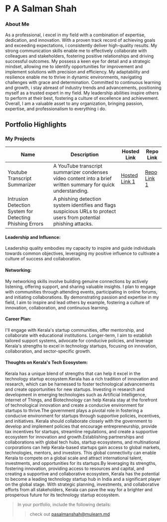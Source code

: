 # P A Salman Shah 

### About Me

As a professional, i excel in my field with a combination of expertise, dedication, and innovation. With a proven track record of achieving goals and exceeding expectations, i consistently deliver high-quality results. My strong communication skills enable me to effectively collaborate with colleagues and stakeholders, fostering positive relationships and driving successful outcomes. My possess a keen eye for detail and a strategic mindset, allowing me to identify opportunities for improvement and implement solutions with precision and efficiency. My adaptability and resilience enable me to thrive in dynamic environments, navigating challenges with grace and determination. Committed to continuous learning and growth, i stay abreast of industry trends and advancements, positioning myself as a trusted expert in my field. My leadership abilities inspire others to perform at their best, fostering a culture of excellence and achievement. Overall, I am a valuable asset to any organization, bringing passion, expertise, and professionalism to everything i do.


## Portfolio Highlights

### My Projects

| Name                | Description                                                               | Hosted Link                              | Repo Link                                                      |
|---------------------|---------------------------------------------------------------------------|------------------------------------------|----------------------------------------------------------------|
| Youtube Transcript Summarizer | A YouTube transcript summarizer condenses video content into a brief written summary for quick understanding.                          | [Hosted Link 1](https://example.com)    | [Repo Link 1](https://github.com/username/project1)             |
| Intrusion Detection System for Detecting Phishing Errors| A phishing detection system identifies and flags suspicious URLs to protect users from potential phishing attacks.
#### Leadership and Influence:

Leadership quality embodies my capacity to inspire and guide individuals towards common objectives, leveraging my positive influence to cultivate a culture of success and collaboration.

#### Networking:

My networking skills involve building genuine connections by actively listening, offering support, and sharing valuable insights. I plan to engage with communities through attending events, participating in online forums, and initiating collaborations. By demonstrating passion and expertise in my field, I aim to inspire and lead others by example, fostering a culture of innovation, collaboration, and continuous learning.

#### Career Plan:
I'll engage with Kerala's startup communities, offer mentorship, and collaborate with educational institutions. Longer-term, I aim to establish tailored support systems, advocate for conducive policies, and leverage Kerala's strengths to excel in technology startups, focusing on innovation, collaboration, and sector-specific growth.

#### Thoughts on Kerala's Tech Ecosystem:

Kerala has a unique blend of strengths that can help it excel in the technology startup ecosystem.Kerala has a rich tradition of innovation and research, which can be harnessed to foster technological advancements and create opportunities for new startups. Investing in research and development in emerging technologies such as Artificial Intelligence, Internet of Things, and Biotechnology can help Kerala stay at the forefront of technological innovation and create a conducive environment for startups to thrive.The government plays a pivotal role in fostering a conducive environment for startups through supportive policies, incentives, and initiatives. Kerala should collaborate closely with the government to develop and implement policies that encourage entrepreneurship, provide tax incentives for startups, streamline regulations, and create a supportive ecosystem for innovation and growth.Establishing partnerships and collaborations with global tech hubs, startup ecosystems, and multinational corporations can help Kerala-based startups gain access to global markets, technologies, mentors, and investors. This global connectivity can enable Kerala to compete on a global scale and attract international talent, investments, and opportunities for its startups.By leveraging its strengths, fostering innovation, providing access to resources and capital, and creating a supportive and collaborative ecosystem, Kerala has the potential to become a leading technology startup hub in India and a significant player on the global stage. With strategic planning, investments, and collaborative efforts from all stakeholders, Kerala can pave the way for a brighter and prosperous future for its technology startup ecosystem.





> In your portfolio, include the following details:
>> check out [pasalmanshah@mulearn.md](./profiles/pasalmanshah@mulearn.md)
